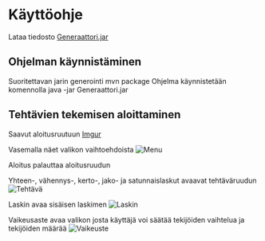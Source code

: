 # Käyttöohje

Lataa tiedosto [Generaattori.jar](https://github.com/mcpetri/ot-harjoitustyo/releases/tag/viikko5)

## Ohjelman käynnistäminen

Suoritettavan jarin generointi mvn package
Ohjelma käynnistetään komennolla java -jar Generaattori.jar

## Tehtävien tekemisen aloittaminen

Saavut aloitusruutuun
[Imgur](https://i.imgur.com/ZfwgCgM.png)

Vasemalla näet valikon vaihtoehdoista
![Menu](https://imgur.com/wFqu9Nz)

Aloitus palauttaa aloitusruudun

Yhteen-, vähennys-, kerto-, jako- ja satunnaislaskut avaavat tehtäväruudun
![Tehtävä](https://imgur.com/JrPshdA)

Laskin avaa sisäisen laskimen
![Laskin](https://imgur.com/ZfwgCgM)

Vaikeusaste avaa valikon josta käyttäjä voi säätää tekijöiden vaihtelua ja tekijöiden määrää
![Vaikeuste](https://imgur.com/cy8kXxf)
